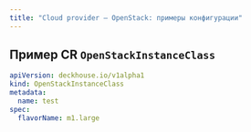 ```yaml
---
title: "Сloud provider — OpenStack: примеры конфигурации"
---
```


## Пример CR `OpenStackInstanceClass`

```yaml
apiVersion: deckhouse.io/v1alpha1
kind: OpenStackInstanceClass
metadata:
  name: test
spec:
  flavorName: m1.large
```
